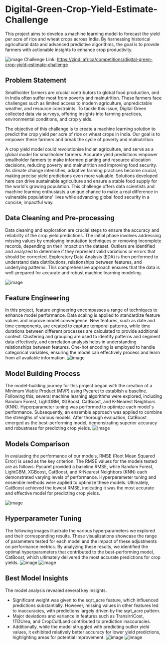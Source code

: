 # Digital-Green-Crop-Yield-Estimate-Challenge
This project aims to develop a machine learning model to forecast the yield per acre of rice and wheat crops across India. By harnessing historical agricultural data and advanced predictive algorithms, the goal is to provide farmers with actionable insights to enhance crop productivity. 

![image](https://github.com/user-attachments/assets/c9daaffe-79f9-4fb8-a2cc-16a904b8ba07)
Challenge Link: https://zindi.africa/competitions/digital-green-crop-yield-estimate-challenge

## Problem Statement
Smallholder farmers are crucial contributors to global food production, and in India often suffer most from poverty and malnutrition. These farmers face challenges such as limited access to modern agriculture, unpredictable weather, and resource constraints. To tackle this issue, Digital Green collected data via surveys, offering insights into farming practices, environmental conditions, and crop yields.

The objective of this challenge is to create a machine learning solution to predict the crop yield per acre of rice or wheat crops in India. Our goal is to empower these farmers and break the cycle of poverty and malnutrition.

A crop yield model could revolutionise Indian agriculture, and serve as a global model for smallholder farmers. Accurate yield predictions empower smallholder farmers to make informed planting and resource allocation decisions, reducing poverty and malnutrition and improving food security. As climate change intensifies, adaptive farming practices become crucial, making precise yield predictions even more valuable. Solutions developed here can drive sustainable agriculture and ensure a stable food supply for the world's growing population. This challenge offers data scientists and machine learning enthusiasts a unique chance to make a real difference in vulnerable populations' lives while advancing global food security in a concise, impactful way.

## Data Cleaning and Pre-processing
Data cleaning and exploration are crucial steps to ensure the accuracy and reliability of the crop yield predictions. The initial phase involves addressing missing values by employing imputation techniques or removing incomplete records, depending on their impact on the dataset. Outliers are identified and analyzed to determine if they represent valid variations or errors that should be corrected. Exploratory Data Analysis (EDA) is then performed to understand data distributions, relationships between features, and underlying patterns. This comprehensive approach ensures that the data is well-prepared for accurate and robust machine learning modeling.

![image](https://github.com/user-attachments/assets/abb606a6-e0af-4b93-8d0b-64a60e8634cf)


## Feature Engineering

In this project, feature engineering encompasses a range of techniques to enhance model performance. Data scaling is applied to standardize feature values and improve model convergence. New features, such as date and time components, are created to capture temporal patterns, while time durations between different processes are calculated to provide additional context. Clustering and grouping are used to identify patterns and segment data effectively, and correlation analysis helps in understanding relationships between features. One-hot encoding is employed to handle categorical variables, ensuring the model can effectively process and learn from all available information.
![image](https://github.com/user-attachments/assets/6ce497a3-c4cd-4073-81fc-7264f7e55409)


## Model Building Process
The model-building journey for this project began with the creation of a Minimum Viable Product (MVP) using Pycaret to establish a baseline. Following this, several machine learning algorithms were explored, including Random Forest, LightGBM, XGBoost, CatBoost, and K-Nearest Neighbors (KNN). Hyperparameter tuning was performed to optimize each model's performance. Subsequently, an ensemble approach was applied to combine the strengths of various models. After thorough evaluation, CatBoost emerged as the best-performing model, demonstrating superior accuracy and robustness for predicting crop yields.
![image](https://github.com/user-attachments/assets/85bd663f-449c-41bf-9af8-c866adb26efe)



## Models Comparison
In evaluating the performance of our models, RMSE (Root Mean Squared Error) is used as the key criterion. The RMSE values for the models tested are as follows: Pycaret provided a baseline RMSE, while Random Forest, LightGBM, XGBoost, CatBoost, and K-Nearest Neighbors (KNN) each demonstrated varying levels of performance. Hyperparameter tuning and ensemble methods were applied to optimize these models. Ultimately, CatBoost achieved the lowest RMSE, indicating it was the most accurate and effective model for predicting crop yields.

![image](https://github.com/user-attachments/assets/cf68b3a3-4d45-4a50-b122-1c85142ba5e7)


## Hyperparameter Tuning

The following images illustrate the various hyperparameters we explored and their corresponding results. These visualizations showcase the range of parameters tested for each model and the impact of these adjustments on performance metrics. By analyzing these results, we identified the optimal hyperparameters that contributed to the best-performing model, CatBoost, which ultimately delivered the most accurate predictions for crop yields.
![image](https://github.com/user-attachments/assets/e7fd1134-1460-4306-a6f6-31faaa806770)
![image](https://github.com/user-attachments/assets/b8a769f5-f4bd-43e8-87a8-898793eef583)



## Best Model Insights

The model analysis revealed several key insights. 
- Significant weight was given to the sqrt_acre feature, which influenced predictions substantially. However, missing values in other features led to inaccuracies, with predictions largely driven by the sqrt_acre pattern.
- Major deviations and variance in features such as TransIrriCost, 1TDUrea, and CropCultLand contributed to prediction inaccuracies.
-  Additionally, while the model struggled with predicting outlier yield values, it exhibited relatively better accuracy for lower yield predictions, highlighting areas for potential improvement.
![image](https://github.com/user-attachments/assets/c7c05911-e2ad-4c62-949c-cbd58678d473)
![image](https://github.com/user-attachments/assets/3057bd7e-ea42-49ac-8798-cd1fe0ec8e0a)







